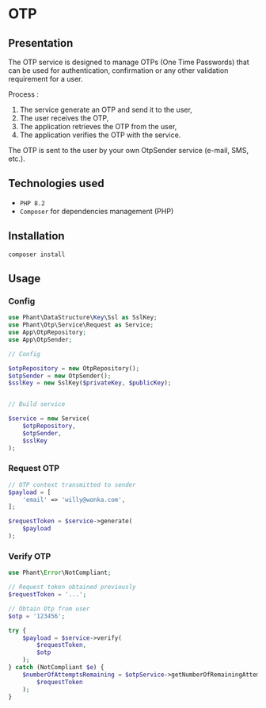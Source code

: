 # OTP

## Presentation

The OTP service is designed to manage OTPs (One Time Passwords) that can be used for authentication, confirmation or any other validation requirement for a user.

Process :

1. The service generate an OTP and send it to the user,
2. The user receives the OTP,
3. The application retrieves the OTP from the user,
4. The application verifies the OTP with the service.

The OTP is sent to the user by your own OtpSender service (e-mail, SMS, etc.).


## Technologies used

- `PHP 8.2`
- `Composer` for dependencies management (PHP)


## Installation

`composer install`


## Usage

### Config

```php
use Phant\DataStructure\Key\Ssl as SslKey;
use Phant\Otp\Service\Request as Service;
use App\OtpRepository;
use App\OtpSender;

// Config

$otpRepository = new OtpRepository();
$otpSender = new OtpSender();
$sslKey = new SslKey($privateKey, $publicKey);


// Build service

$service = new Service(
	$otpRepository,
	$otpSender,
	$sslKey
);

```


### Request OTP

```php
// OTP context transmitted to sender
$payload = [
	'email' => 'willy@wonka.com',
];

$requestToken = $service->generate(
	$payload
);
```


### Verify OTP

```php
use Phant\Error\NotCompliant;

// Request token obtained previously
$requestToken = '...';

// Obtain Otp from user
$otp = '123456';

try {
	$payload = $service->verify(
		$requestToken,
		$otp
	);
} catch (NotCompliant $e) {
	$numberOfAttemptsRemaining = $otpService->getNumberOfRemainingAttempts(
		$requestToken
	);
}

```
